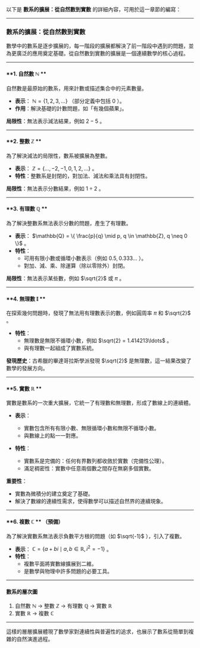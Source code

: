 以下是 **數系的擴展：從自然數到實數** 的詳細內容，可用於這一章節的編寫：  

---

### **數系的擴展：從自然數到實數**  

數學中的數系是逐步擴展的，每一階段的擴展都解決了前一階段中遇到的問題，並為更廣泛的應用奠定基礎。從自然數到實數的擴展是一個連續數學的核心過程。  

---

#### **1. 自然數  $`\mathbb{N}`$ **  
自然數是最原始的數系，用來計數或描述集合中的元素數量。  
- **表示**： $`\mathbb{N} = \{ 1, 2, 3, \dots \}`$ （部分定義中包括  $`0`$ ）。  
- **作用**：解決基礎的計數問題，如「有幾個蘋果」。  

**局限性**：無法表示減法結果，例如  $`2 - 5`$ 。  

---

#### **2. 整數  $`\mathbb{Z}`$ **  
為了解決減法的局限性，數系被擴展為整數。  
- **表示**： $`\mathbb{Z} = \{ \dots, -2, -1, 0, 1, 2, \dots \}`$ 。  
- **特性**：整數系是封閉的，對加法、減法和乘法具有封閉性。  

**局限性**：無法表示分數結果，例如  $`1 \div 2`$ 。  

---

#### **3. 有理數  $`\mathbb{Q}`$ **  
為了解決整數系無法表示分數的問題，產生了有理數。  
- **表示**： $`\mathbb{Q} = \{ \frac{p}{q} \mid p, q \in \mathbb{Z}, q \neq 0 \}`$ 。  
- **特性**：  
  - 可用有限小數或循環小數表示（例如  $`0.5, 0.333\ldots`$ ）。  
  - 對加、減、乘、除運算（除以零除外）封閉。  

**局限性**：無法表示某些數，例如  $`\sqrt{2}`$  或  $`\pi`$ 。  

---

#### **4. 無理數  $`\mathbb{I}`$ **  
在探索幾何問題時，發現了無法用有理數表示的數，例如圓周率  $`\pi`$  和  $`\sqrt{2}`$ 。  
- **特性**：  
  - 無理數是無限不循環小數，例如  $`\sqrt{2} = 1.414213\ldots`$ 。  
  - 與有理數一起組成了實數系統。  

**發現歷史**：古希臘的畢達哥拉斯學派發現  $`\sqrt{2}`$  是無理數，這一結果改變了數學的發展方向。  

---

#### **5. 實數  $`\mathbb{R}`$ **  
實數是數系的一次重大擴展，它統一了有理數和無理數，形成了數線上的連續體。  
- **表示**：  
  - 實數包含所有有限小數、無限循環小數和無限不循環小數。  
  - 與數線上的點一一對應。  

- **特性**：  
  - 實數系是完備的：任何有界數列都收斂於實數（完備性公理）。  
  - 滿足稠密性：實數中任意兩個數之間存在無窮多個實數。  

**重要性**：  
- 實數為微積分的建立奠定了基礎。  
- 解決了數線的連續性需求，使得數學可以描述自然界的連續現象。  

---

#### **6. 複數  $`\mathbb{C}`$ ** （預備）  
為了解決實數系無法表示負數平方根的問題（如  $`\sqrt{-1}`$ ），引入了複數。  
- **表示**： $`\mathbb{C} = \{ a + bi \mid a, b \in \mathbb{R}, i^2 = -1 \}`$ 。  
- **特性**：  
  - 複數平面將實數線擴展到二維。  
  - 是數學與物理中許多問題的必要工具。  

---

#### **數系的層次圖**  
1. 自然數  $`\mathbb{N}`$  → 整數  $`\mathbb{Z}`$  → 有理數  $`\mathbb{Q}`$  → 實數  $`\mathbb{R}`$   
2. 實數  $`\mathbb{R}`$  → 複數  $`\mathbb{C}`$   

---

這樣的層層擴展體現了數學家對連續性與普遍性的追求，也展示了數系從簡單到複雜的自然演進過程。